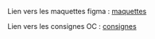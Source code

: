 Lien vers les maquettes figma : [maquettes](https://www.figma.com/file/Q3yNeD7WTK9QHDldg9vaRl/UI-Design-FishEye-FR?node-id=0%3A1)

Lien vers les consignes OC : [consignes](https://openclassrooms.com/fr/users/8401674/paths/516/projects/808/assignment)